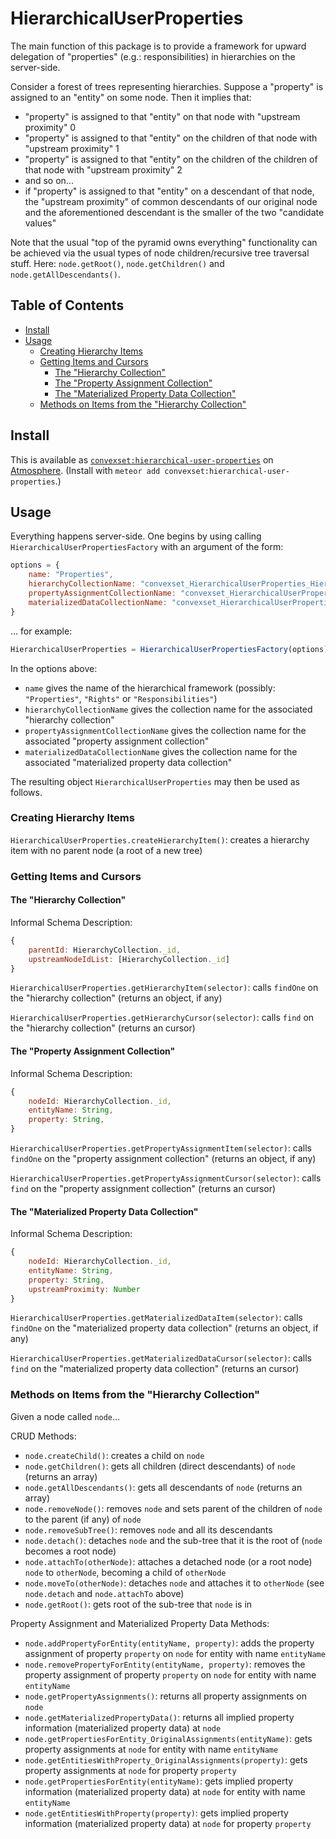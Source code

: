 # HierarchicalUserProperties

The main function of this package is to provide a framework for upward delegation of "properties" (e.g.: responsibilities) in hierarchies on the server-side.

Consider a forest of trees representing hierarchies. Suppose a "property" is assigned to an "entity" on some node. Then it implies that:
 - "property" is assigned to that "entity" on that node with "upstream proximity" 0
 - "property" is assigned to that "entity" on the children of that node with "upstream proximity" 1
 - "property" is assigned to that "entity" on the children of the children of that node with "upstream proximity" 2
 - and so on...
 - if "property" is assigned to that "entity" on a descendant of that node, the "upstream proximity" of common descendants of our original node and the aforementioned descendant is the smaller of the two "candidate values"

Note that the usual "top of the pyramid owns everything" functionality can be achieved via the usual types of node children/recursive tree traversal stuff. Here: `node.getRoot()`, `node.getChildren()` and `node.getAllDescendants()`.

## Table of Contents

<!-- START doctoc generated TOC please keep comment here to allow auto update -->
<!-- DON'T EDIT THIS SECTION, INSTEAD RE-RUN doctoc TO UPDATE -->


- [Install](#install)
- [Usage](#usage)
  - [Creating Hierarchy Items](#creating-hierarchy-items)
  - [Getting Items and Cursors](#getting-items-and-cursors)
    - [The "Hierarchy Collection"](#the-hierarchy-collection)
    - [The "Property Assignment Collection"](#the-property-assignment-collection)
    - [The "Materialized Property Data Collection"](#the-materialized-property-data-collection)
  - [Methods on Items from the "Hierarchy Collection"](#methods-on-items-from-the-hierarchy-collection)

<!-- END doctoc generated TOC please keep comment here to allow auto update -->

## Install

This is available as [`convexset:hierarchical-user-properties`](https://atmospherejs.com/convexset/hierarchical-user-properties) on [Atmosphere](https://atmospherejs.com/). (Install with `meteor add convexset:hierarchical-user-properties`.)

## Usage

Everything happens server-side. One begins by using calling `HierarchicalUserPropertiesFactory` with an argument of the form:
```javascript
options = {
    name: "Properties",
    hierarchyCollectionName: "convexset_HierarchicalUserProperties_Hierarchies",
    propertyAssignmentCollectionName: "convexset_HierarchicalUserProperties_PropertyAssignments",
    materializedDataCollectionName: "convexset_HierarchicalUserProperties_MaterializedData"
}
```
... for example:
```javascript
HierarchicalUserProperties = HierarchicalUserPropertiesFactory(options);
```
In the options above:
 - `name` gives the name of the hierarchical framework (possibly: `"Properties"`, `"Rights"` or `"Responsibilities"`)
 - `hierarchyCollectionName` gives the collection name for the associated "hierarchy collection"
 - `propertyAssignmentCollectionName` gives the collection name for the associated "property assignment collection"
 - `materializedDataCollectionName` gives the collection name for the associated "materialized property data collection"

The resulting object `HierarchicalUserProperties` may then be used as follows.

### Creating Hierarchy Items

`HierarchicalUserProperties.createHierarchyItem()`: creates a hierarchy item with no parent node (a root of a new tree)

### Getting Items and Cursors

#### The "Hierarchy Collection"

Informal Schema Description:
```javascript
{
    parentId: HierarchyCollection._id,
    upstreamNodeIdList: [HierarchyCollection._id]
}
```

`HierarchicalUserProperties.getHierarchyItem(selector)`: calls `findOne` on the "hierarchy collection" (returns an object, if any)

`HierarchicalUserProperties.getHierarchyCursor(selector)`: calls `find` on the "hierarchy collection" (returns an cursor)

#### The "Property Assignment Collection"

Informal Schema Description:
```javascript
{
    nodeId: HierarchyCollection._id,
    entityName: String,
    property: String,
}
```

`HierarchicalUserProperties.getPropertyAssignmentItem(selector)`: calls `findOne` on the "property assignment collection" (returns an object, if any)

`HierarchicalUserProperties.getPropertyAssignmentCursor(selector)`: calls `find` on the "property assignment collection" (returns an cursor)

#### The "Materialized Property Data Collection"

Informal Schema Description:
```javascript
{
    nodeId: HierarchyCollection._id,
    entityName: String,
    property: String,
    upstreamProximity: Number
}
```

`HierarchicalUserProperties.getMaterializedDataItem(selector)`: calls `findOne` on the "materialized property data collection" (returns an object, if any)

`HierarchicalUserProperties.getMaterializedDataCursor(selector)`: calls `find` on the "materialized property data collection" (returns an cursor)


### Methods on Items from the "Hierarchy Collection"

Given a node called `node`...

CRUD Methods:
 - `node.createChild()`: creates a child on `node`
 - `node.getChildren()`: gets all children (direct descendants) of `node` (returns an array)
 - `node.getAllDescendants()`: gets all descendants of `node` (returns an array)
 - `node.removeNode()`: removes `node` and sets parent of the children of `node` to the parent (if any) of `node`
 - `node.removeSubTree()`: removes `node` and all its descendants
 - `node.detach()`: detaches `node` and the sub-tree that it is the root of (`node` becomes a root node)
 - `node.attachTo(otherNode)`: attaches a detached node (or a root node) `node` to `otherNode`, becoming a child of `otherNode`
 - `node.moveTo(otherNode)`: detaches `node` and attaches it to `otherNode` (see `node.detach` and `node.attachTo` above)
 - `node.getRoot()`: gets root of the sub-tree that `node` is in
 
Property Assignment and Materialized Property Data Methods:
 - `node.addPropertyForEntity(entityName, property)`: adds the property assignment of property `property` on `node` for entity with name `entityName`
 - `node.removePropertyForEntity(entityName, property)`: removes the property assignment of property `property` on `node` for entity with name `entityName`
 - `node.getPropertyAssignments()`: returns all property assignments on `node`
 - `node.getMaterializedPropertyData()`: returns all implied property information (materialized property data) at `node`
 - `node.getPropertiesForEntity_OriginalAssignments(entityName)`: gets property assignments at `node` for entity with name `entityName`
 - `node.getEntitiesWithProperty_OriginalAssignments(property)`: gets property assignments at `node` for property `property`
 - `node.getPropertiesForEntity(entityName)`: gets implied property information (materialized property data) at `node` for entity with name `entityName`
 - `node.getEntitiesWithProperty(property)`: gets implied property information (materialized property data) at `node` for property `property`
